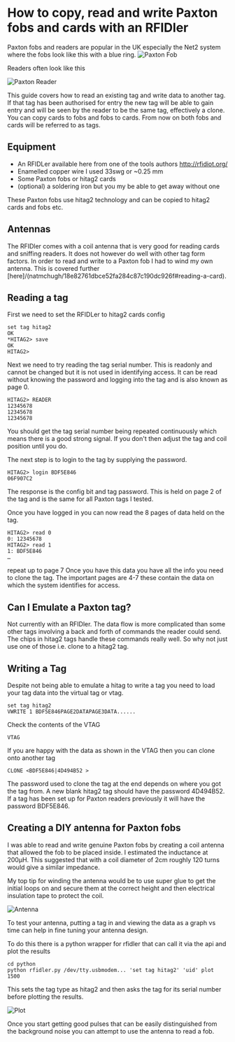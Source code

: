 # How to copy, read and write Paxton fobs and cards with an RFIDler

Paxton fobs and readers are popular in the UK especially the Net2 system where the fobs look like this with a blue ring.
![Paxton Fob](https://gist.githubusercontent.com/natmchugh/18e82761dbce52fa284c87c190dc926f/raw/fob.jpg "Paxton Fob")

Readers often look like this

![Paxton Reader](https://gist.githubusercontent.com/natmchugh/18e82761dbce52fa284c87c190dc926f/raw/reader.jpg "Paxton Reader")


This guide covers how to read an existing tag and write data to another tag. If that tag has been authorised for entry the new tag will be able to gain entry and will be seen by the reader to be the same tag, effectively a clone. You can copy cards to fobs and fobs to cards. From now on both fobs and cards will be referred to as tags.

## Equipment
* An RFIDLer available here from one of the tools authors http://rfidiot.org/
* Enamelled copper wire I used 33swg or ~0.25 mm
* Some Paxton fobs or hitag2 cards
* (optional) a soldering iron but you my be able to get away without one

These Paxton fobs use hitag2 technology and can be copied to hitag2 cards and fobs etc.

## Antennas
The RFIDler comes with a coil antenna that is very good for reading cards and sniffing readers. It does not however do well with other tag form factors. In order to read and write to a Paxton fob I had to wind my own antenna. This is covered further [here]/(natmchugh/18e82761dbce52fa284c87c190dc926f#reading-a-card).

## Reading a tag

First we need to set the RFIDLer to hitag2 cards config
```
set tag hitag2
OK 
*HITAG2> save
OK
HITAG2> 
```
Next we need to try reading the tag serial number. This is readonly and cannot be changed but it is not used in identifying access. It can be read without knowing the password and logging into the tag and is also known as page 0.

```
HITAG2> READER
12345678
12345678
12345678
```
You should get the tag serial number being repeated continuously which means there is a good strong signal. If you don't then adjust the tag and coil position until you do.

The next step is to login to the tag by supplying the password.

```
HITAG2> login BDF5E846
06F907C2
```
The response is the config bit and tag password. This is held on page 2 of the tag and is the same for all Paxton tags I tested.

Once you have logged in you can now read the 8 pages of data held on the tag.

```
HITAG2> read 0
0: 12345678
HITAG2> read 1
1: BDF5E846
…
```

repeat up to page 7
Once you have this data you have all the info you need to clone the tag. The important pages are 4-7 these contain the data on which the system identifies for access.

## Can I Emulate a Paxton tag?
Not currently with an RFIDler. The data flow is more complicated than some other tags involving a back and forth of commands the reader could send. The chips in hitag2 tags handle these commands really well. So why not just use one of those i.e. clone to a hitag2 tag.

## Writing a Tag

Despite not being able to emulate a hitag to write a tag you need to load your tag data into the virtual tag or vtag.
```
set tag hitag2
VWRITE 1 BDF5E846PAGE2DATAPAGE3DATA......

```

Check the contents of the VTAG

```
VTAG
```

If you are happy with the data as shown in the VTAG then you can clone onto another tag

```
CLONE <BDF5E846|4D494B52 >
```

The password used to clone the tag at the end depends on where you got the tag from. A new blank hitag2 tag should have the password 4D494B52. If a tag has been set up for Paxton readers previously it will have the password BDF5E846.

## Creating a DIY antenna for Paxton fobs

I was able to read and write genuine Paxton fobs by creating a coil antenna that allowed the fob to be placed inside. I estimated the inductance at 200µH. This suggested that with a coil diameter of 2cm roughly 120 turns would give a similar impedance.

My top tip for winding the antenna would be to use super glue to get the initial loops on and secure them at the correct height and then electrical insulation tape to protect the coil.

![Antenna](https://gist.githubusercontent.com/natmchugh/18e82761dbce52fa284c87c190dc926f/raw/paxton_antenna.jpg "Antenna")

To test your antenna, putting a tag in and viewing the data as a graph vs time can help in fine tuning your antenna design.

To do this there is a python wrapper for rfidler that can call it via the api and plot the results

```
cd python
python rfidler.py /dev/tty.usbmodem... 'set tag hitag2' 'uid' plot 1500
```

This sets the tag type as hitag2 and then asks the tag for its serial number before plotting the results.

![Plot](https://gist.githubusercontent.com/natmchugh/18e82761dbce52fa284c87c190dc926f/raw/plot.jpg "Plot")

Once you start getting good pulses that can be easily distinguished from the background noise you can attempt to use the antenna to read a fob.

